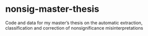 # nonsig-master-thesis
Code and data for my master’s thesis on the automatic extraction, classification and correction of nonsignificance misinterpretations
